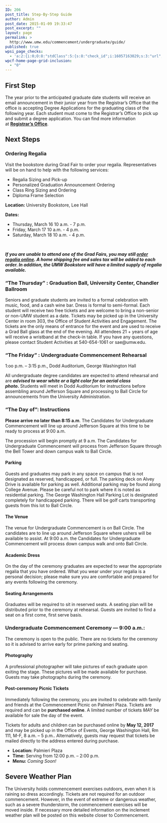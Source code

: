 ```yaml
---
ID: 206
post_title: Step-By-Step Guide
author: Admin
post_date: 2015-01-09 19:33:47
post_excerpt: ""
layout: page
permalink: >
  http://www.umw.edu/commencement/undergraduate/guide/
published: true
wpsi_page_checks:
  - 'a:2:{i:0;O:8:"stdClass":5:{s:8:"check_id";i:16057163029;s:3:"url";s:52:"http://www.umw.edu/commencement/undergraduate/guide/";s:6:"status";s:8:"checking";s:6:"_links";O:8:"stdClass":1:{s:9:"pagecheck";s:65:"https://api.siteimprove.com/v1/sites/448702/pagecheck/16057163029";}s:4:"time";i:1458152878;}i:1;O:8:"stdClass":5:{s:8:"check_id";i:16057163029;s:3:"url";s:52:"http://www.umw.edu/commencement/undergraduate/guide/";s:6:"status";s:8:"checking";s:6:"_links";O:8:"stdClass":1:{s:9:"pagecheck";s:65:"https://api.siteimprove.com/v1/sites/448702/pagecheck/16057163029";}s:4:"time";i:1458152844;}}'
wpcf-home-page-grid-inclusion:
  - "0"
---
```

<h2>First Step</h2>
The year prior to the anticipated graduate date students will receive an email announcement in their junior year from the Registrar’s Office that the office is accepting Degree Applications for the graduating class of the following year. Each student must come to the Registrar’s Office to pick up and submit a degree application. You can find more information at <a href="http://academics.umw.edu/registrar/graduation-information/"><strong>Registrar’s Office</strong></a>.
<h2>Next Steps</h2>
<h3>Ordering Regalia</h3>
Visit the bookstore during Grad Fair to order your regalia. Representatives will be on hand to help with the following services:
<ul>
 	<li>Regalia Sizing and Pick-up</li>
 	<li>Personalized Graduation Announcement Ordering</li>
 	<li>Class Ring Sizing and Ordering</li>
 	<li>Diploma Frame Selection</li>
</ul>
<strong>Location: </strong>University Bookstore, Lee Hall

<strong>Dates:  </strong><strong>
</strong>
<ul>
 	<li>Thursday, March 16 10 a.m. - 7 p.m.</li>
 	<li>Friday, March 17 10 a.m. - 4 p.m.<strong>
</strong></li>
 	<li>Saturday, March 18 10 a.m. - 4 p.m.</li>
</ul>
&nbsp;

<strong><em>If you are unable to attend one of the Grad Fairs, you may still </em></strong><a href="http://www.oakhalli.com/UMW"><strong><em>order regalia online</em></strong></a><strong><em>. A home shipping fee and sales tax will be added to each order. In addition, the UMW Bookstore will have a limited supply of regalia available.</em></strong>
<h3>“The Thursday” : Graduation Ball, University Center, Chandler Ballroom</h3>
Seniors and graduate students are invited to a formal celebration with music, food, and a cash wine bar. Dress is formal to semi-formal. Each student will receive two free tickets and are welcome to bring a non-senior or non-UMW student as a date. Tickets may be picked up in the University Center in room 303, the Office of Student Activities and Engagement. The tickets are the only means of entrance for the event and are used to receive a Grad Ball glass at the end of the evening. All attendees 21 + years of age will receive a wristband at the check-in table. If you have any questions, please contact Student Activities at 540-654-1061 or sae@umw.edu.
<h3>“The Friday” : Undergraduate Commencement Rehearsal</h3>
1:oo p.m. – 3:15 p.m., Dodd Auditorium, George Washington Hall

All undergraduate degree candidates are expected to attend rehearsal and are <strong><em>advised to wear white or a light color for an aerial class photo</em>.</strong> Students will meet in Dodd Auditorium for instructions before assembling around Jefferson Square and processing to Ball Circle for announcements from the University Administration.
<h3>“The Day of”: Instructions</h3>
<strong>Please arrive no later than 8:15 a.m</strong>. The Candidates for Undergraduate Commencement will line up around Jefferson Square at this time to be ready to process at 9:00 a.m.

The procession will begin promptly at 9 a.m. The Candidates for Undergraduate Commencement will process from Jefferson Square through the Bell Tower and down campus walk to Ball Circle.
<h4>Parking</h4>
Guests and graduates may park in any space on campus that is not designated as reserved, handicapped, or full. The parking deck on Alvey Drive is available for parking as well. Additional parking may be found along College Avenue. Please be careful not to park where it is noted as residential parking. The George Washington Hall Parking Lot is designated completely for handicapped parking. There will be golf carts transporting guests from this lot to Ball Circle.
<h4>The Venue</h4>
The venue for Undergraduate Commencement is on Ball Circle. The candidates are to line up around Jefferson Square where ushers will be available to assist. At 9:00 a.m. the Candidates for Undergraduate Commencement will process down campus walk and onto Ball Circle.
<h4>Academic Dress</h4>
On the day of the ceremony graduates are expected to wear the appropriate regalia that you have ordered. What you wear under your regalia is a personal decision; please make sure you are comfortable and prepared for any events following the ceremony.
<h4>Seating Arrangements</h4>
Graduates will be required to sit in reserved seats. A seating plan will be distributed prior to the ceremony at rehearsal. Guests are invited to find a seat on a first come, first serve basis.
<h3>Undergraduate Commencement Ceremony — 9:00 a.m.:</h3>
The ceremony is open to the public. There are no tickets for the ceremony so it is advised to arrive early for prime parking and seating.
<h4>Photography</h4>
A professional photographer will take pictures of each graduate upon exiting the stage. These pictures will be made available for purchase. Guests may take photographs during the ceremony.
<h4>Post-ceremony Picnic Tickets</h4>
Immediately following the ceremony, you are invited to celebrate with family and friends at the Commencement Picnic on Palmieri Plaza. Tickets are required and can be <strong>purchased online</strong>. A limited number of tickets <em>MAY </em>be available for sale the day of the event.

Tickets for adults and children can be purchased online by <strong>May 12, 2017</strong> and may be picked up in the Office of Events, George Washington Hall, Rm 111, M-F, 8 a.m. – 5 p.m.. Alternatively, guests may request that tickets be mailed directly to the address entered during purchase.
<ul>
 	<li><strong>Location:</strong> Palmieri Plaza</li>
 	<li><strong>Time:</strong> Serving from 12:00 p.m. – 2:00 p.m.</li>
 	<li><strong>Menu:</strong> <em>Coming Soon!</em></li>
</ul>
<h2>Severe Weather Plan</h2>
The University holds commencement exercises outdoors, even when it is raining so dress accordingly. Tickets are not required for an outdoor commencement. However, in the event of extreme or dangerous weather, such as a severe thunderstorm, the commencement exercises will be moved inside. If necessary more detailed information on the inclement weather plan will be posted on this website closer to Commencement.